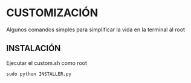 # CUSTOMIZACIÓN

Algunos comandos simples para simplificar la vida en la terminal al root

## INSTALACIÓN

Ejecutar el custom.sh como root

	sudo python INSTALLER.py
